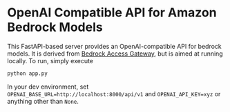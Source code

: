 # OpenAI Compatible API for Amazon Bedrock Models

This FastAPI-based server provides an OpenAI-compatible API for bedrock models. It is derived from [Bedrock Access Gateway](https://github.com/aws-samples/bedrock-access-gateway), but is aimed at running locally. To run, simply execute

```bash
python app.py
```

In your dev environment, set `OPENAI_BASE_URL=http://localhost:8000/api/v1` and `OPENAI_API_KEY=xyz` or anything other than `None`.
